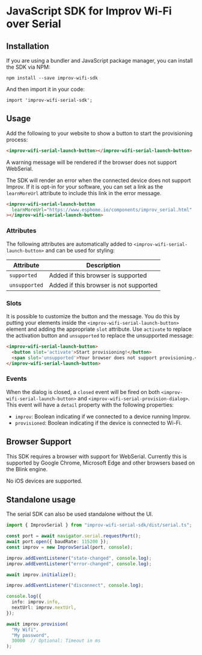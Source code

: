 # JavaScript SDK for Improv Wi-Fi over Serial

## Installation

If you are using a bundler and JavaScript package manager, you can install the SDK via NPM:

```
npm install --save improv-wifi-sdk
```

And then import it in your code:

```
import 'improv-wifi-serial-sdk';
```

## Usage

Add the following to your website to show a button to start the provisioning process:

```html
<improv-wifi-serial-launch-button></improv-wifi-serial-launch-button>
```

A warning message will be rendered if the browser does not support WebSerial.

The SDK will render an error when the connected device does not support Improv. If it is opt-in for your software, you can set a link as the `learnMoreUrl` attribute to include this link in the error message.

```html
<improv-wifi-serial-launch-button
  learnMoreUrl="https://www.esphome.io/components/improv_serial.html"
></improv-wifi-serial-launch-button>
```

### Attributes

The following attributes are automatically added to `<improv-wifi-serial-launch-button>` and can be used for styling:

| Attribute | Description |
| -- | -- |
| `supported` | Added if this browser is supported
| `unsupported` | Added if this browser is not supported

### Slots

It is possible to customize the button and the message. You do this by putting your elements inside the `<improv-wifi-serial-launch-button>` element and adding the appropriate `slot` attribute. Use `activate` to replace the activation button and `unsupported` to replace the unsupported message:

```html
<improv-wifi-serial-launch-button>
  <button slot='activate'>Start provisioning!</button>
  <span slot='unsupported'>Your browser does not support provisioning.</span>
</improv-wifi-serial-launch-button>
```

### Events

When the dialog is closed, a `closed` event will be fired on both `<improv-wifi-serial-launch-button>` and `<improv-wifi-serial-provision-dialog>`. This event will have a `detail` property with the following properties:

 - `improv`: Boolean indicating if we connected to a device running Improv.
 - `provisioned`: Boolean indicating if the device is connected to Wi-Fi.

## Browser Support

This SDK requires a browser with support for WebSerial. Currently this is supported by Google Chrome, Microsoft Edge and other browsers based on the Blink engine.

No iOS devices are supported.

## Standalone usage

The serial SDK can also be used standalone without the UI.

```ts
import { ImprovSerial } from "improv-wifi-serial-sdk/dist/serial.ts";

const port = await navigator.serial.requestPort();
await port.open({ baudRate: 115200 });
const improv = new ImprovSerial(port, console);

improv.addEventListener("state-changed", console.log);
improv.addEventListener("error-changed", console.log);

await improv.initialize();

improv.addEventListener("disconnect", console.log);

console.log({
  info: improv.info,
  nextUrl: improv.nextUrl,
});

await improv.provision(
  "My Wifi",
  "My password",
  30000  // Optional: Timeout in ms
);
```

